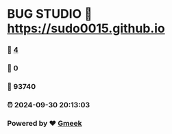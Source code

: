# BUG STUDIO :link: https://sudo0015.github.io 
### :page_facing_up: [4](https://sudo0015.github.io/tag.html) 
### :speech_balloon: 0 
### :hibiscus: 93740 
### :alarm_clock: 2024-09-30 20:13:03 
### Powered by :heart: [Gmeek](https://github.com/Meekdai/Gmeek)

